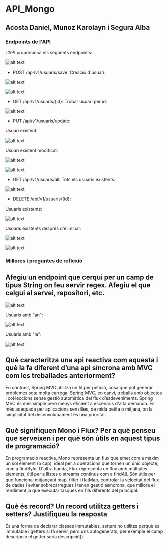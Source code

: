 # API_Mongo
## Acosta Daniel, Munoz Karolayn i Segura Alba

### Endpoints de l'API
L’API proporciona els següents endpoints:

![alt text](images/image.png)

- POST /api/v1/usuaris/save:
Creació d'usuari:

![alt text](images/image2.png)

![alt text](images/image3.png)

- GET /api/v1/usuaris/{id}:
Trobar usuari per id:

![alt text](images/image4.png)

- PUT /api/v1/usuaris/update:

Usuari existent:

![alt text](images/image5.png)

Usuari existent modificat:

![alt text](images/image6.png)

![alt text](images/image7.png)

- GET /api/v1/usuaris/all:
Tots els usuaris existents:

![alt text](images/image9.png)

- DELETE /api/v1/usuaris/{id}:

Usuaris existents:

![alt text](images/image8.png)

Usuaris existents després d'eliminar:

![alt text](images/image10.png)

![alt text](images/image11.png)

### Millores i preguntes de reflexió
## Afegiu un endpoint que cerqui per un camp de tipus String on feu servir regex. Afegiu el que calgui al servei, repositori, etc.

![alt text](images/image12.png)

Usuaris amb "an":

![alt text](images/image13.png)

Usuaris amb "la":

![alt text](images/image14.png)


## Què caracteritza una api reactiva com aquesta i què la fa diferent d’una api síncrona amb MVC com les treballades anteriorment?

En contrast, Spring MVC utilitza un fil per petició, cosa que pot generar problemes sota molta càrrega. Spring MVC, en canvi, treballa amb objectes i col·leccions sense gestió automàtica del flux dʼesdeveniments. Spring MVC és més simple però menys eficient a escenaris d'alta demanda. És més adequada per aplicacions senzilles, de mida petita o mitjana, on la simplicitat del desenvolupament és una prioritat.

## Què signifiquen Mono i Flux? Per a què penseu que serveixen i per què són útils en aquest tipus de programació?

En programació reactiva, Mono<T> representa un flux que emet com a màxim un sol element (o cap), ideal per a operacions que tornen un únic objecte, com a findById. D'altra banda, Flux<T> representa un flux amb múltiples elements, útil per a llistes o streams continus com a findAll.
Són útils per que funcional mitjançant map, filter i flatMap, controlar la velocitat del flux de dades i evitar sobrecàrregues i tenen gestió asíncrona, que millora el rendiment ja que executar tasques en fils diferents del principal.

## Què és record? Un record utilitza getters i setters? Justifiqueu la resposta

És una forma de declarar classes immutables, setters no utilitza perquè és immutable i getters si fa servir, però uns autogenerats, per exemple el camp descripció el getter seria descripció().
